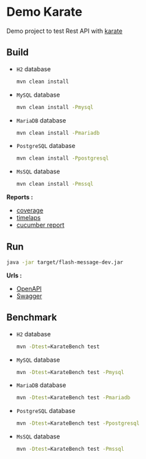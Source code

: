 # Demo Karate

Demo project to test Rest API with [karate](https://github.com/intuit/karate)

## Build

* `H2` database

  ```bash
  mvn clean install
  ```

* `MySQL` database

  ```bash
  mvn clean install -Pmysql
  ```

* `MariaDB` database

  ```bash
  mvn clean install -Pmariadb
  ```

* `PostgreSQL` database

  ```bash
  mvn clean install -Ppostgresql
  ```

* `MsSQL` database

  ```bash
  mvn clean install -Pmssql
  ```

__Reports :__

* [coverage](/target/site/jacoco/index.html)
* [timelaps](/target/surefire-reports/timeline.html)
* [cucumber report](/target/cucumber-html-reports/overview-features.html)

## Run

```bash
java -jar target/flash-message-dev.jar
```

__Urls :__

* [OpenAPI](http://127.0.0.1:8080/v2/api-docs)
* [Swagger](http://127.0.0.1:8080/swagger-ui.html)

## Benchmark

* `H2` database

  ```bash
  mvn -Dtest=KarateBench test
  ```

* `MySQL` database

  ```bash
  mvn -Dtest=KarateBench test -Pmysql
  ```

* `MariaDB` database

  ```bash
  mvn -Dtest=KarateBench test -Pmariadb
  ```

* `PostgreSQL` database

  ```bash
  mvn -Dtest=KarateBench test -Ppostgresql
  ```

* `MsSQL` database

  ```bash
  mvn -Dtest=KarateBench test -Pmssql
  ```
